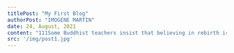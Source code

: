 ```yaml
---
titlePost: "My First Blog"
authorPost: "IMOGENE MARTIN"
date: 24, August, 2021
content: "111Some Buddhist teachers insist that believing in rebirth is necessary for living an ethical life. Their concern is that if there is no fear of karmic repercussions in future lifetimes, what keeps hospice patients, for example, from overcharging their credit cards? I find this argument as sad as the argument that without a belief in…"
src: '/img/post1.jpg'
---
```

